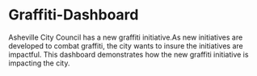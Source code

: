 Graffiti-Dashboard
==================

Asheville City Council has a new graffiti initiative.As new initiatives are developed to combat graffiti, the city wants to insure the initiatives are impactful. This dashboard demonstrates how the new graffiti initiative is impacting the city.
